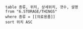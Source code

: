
```dataview
table 종류, 위치, 상세위치, 갯수, 설명
from "6.STORAGE/THINGS"
where 종류 = [[의료용품]]
sort 위치 ASC
```



